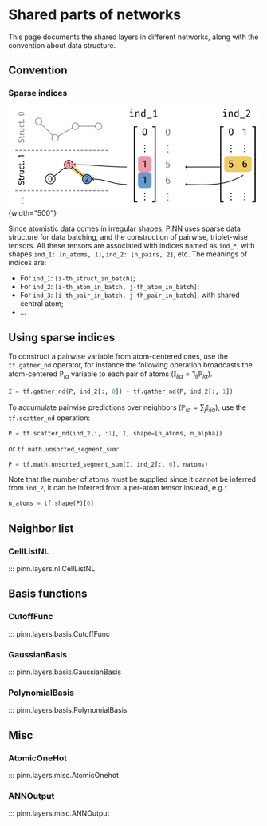 # Shared parts of networks

This page documents the shared layers in different networks, along with the
convention about data structure.

## Convention

### Sparse indices

![PiNet architecture](../tikz/sparse_indices.svg){width="500"}

Since atomistic data comes in irregular shapes, PiNN uses sparse data structure
for data batching, and the construction of pairwise, triplet-wise tensors. All
these tensors are associated with indices named as `ind_*`, with shapes `ind_1:
[n_atoms, 1]`, `ind_2: [n_pairs, 2]`, etc. The meanings of indices are:


- For `ind_1`: `[i-th_struct_in_batch]`;
- For `ind_2`: `[i-th_atom_in_batch, j-th_atom_in_batch]`;
- For `ind_3`: `[i-th_pair_in_batch, j-th_pair_in_batch]`, with shared central atom;
- ...

## Using sparse indices

To construct a pairwise variable from atom-centered ones, use the
`tf.gather_nd` operator, for instance the following operation broadcasts the
atom-centered $\mathbb{P}_{i\alpha}$ variable to each pair of atoms
($\mathbb{I}_{ij\alpha}=\mathbf{1}_{ij}\mathbb{P}_{i\alpha}$).

```python
I = tf.gather_nd(P, ind_2[:, 0]) + tf.gather_nd(P, ind_2[:, 1])
```

To accumulate pairwise predictions over neighbors ($\mathbb{P}_{i\alpha} =
\sum_{j} \mathbb{I}_{ij\alpha}$), use the `tf.scatter_nd` operation:

```python
P = tf.scatter_nd(ind_2[:, :1], I, shape=[n_atoms, n_alpha])
```

or `tf.math.unsorted_segment_sum`:

```python
P = tf.math.unsorted_segment_sum(I, ind_2[:, 0], natoms)
```

Note that the number of atoms must be supplied since it cannot be inferred from
`ind_2`, it can be inferred from a per-atom tensor instead, e.g.: 

```python
n_atoms = tf.shape(P)[0]
```

## Neighbor list

### CellListNL

::: pinn.layers.nl.CellListNL

## Basis functions

### CutoffFunc

::: pinn.layers.basis.CutoffFunc

### GaussianBasis

::: pinn.layers.basis.GaussianBasis

### PolynomialBasis

::: pinn.layers.basis.PolynomialBasis

## Misc

### AtomicOneHot

::: pinn.layers.misc.AtomicOnehot

### ANNOutput

::: pinn.layers.misc.ANNOutput

